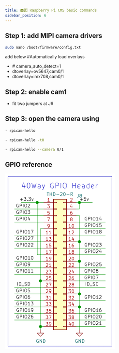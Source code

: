 ```yaml
---
title: 🅾️7️⃣ Raspberry Pi CM5 basic commands
sidebar_position: 6
---
```


## Step 1: add MIPI camera drivers
```bash
sudo nano /boot/firmware/config.txt
```

add below #Automatically load overlays
- \# camera_auto_detect=1
- dtoverlay=ov5647,cam0/1
- dtoverlay=imx708,cam0/1

## Step 2: enable cam1
- fit two jumpers at J6

## Step 3: open the camera using
```bash title="run 5s"
- rpicam-hello 
```

```bash title="always run"
- rpicam-hello -t0 
```

```bash title="select which camera to run, can run both together in different terminals"
- rpicam-hello --camera 0/1 
```

## GPIO reference
![alt text](image-3.png)
